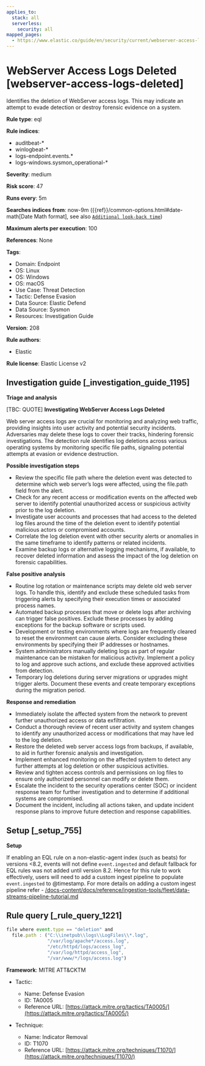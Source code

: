 ```yaml
---
applies_to:
  stack: all
  serverless:
    security: all
mapped_pages:
  - https://www.elastic.co/guide/en/security/current/webserver-access-logs-deleted.html
---
```


# WebServer Access Logs Deleted [webserver-access-logs-deleted]

Identifies the deletion of WebServer access logs. This may indicate an attempt to evade detection or destroy forensic evidence on a system.

**Rule type**: eql

**Rule indices**:

* auditbeat-*
* winlogbeat-*
* logs-endpoint.events.*
* logs-windows.sysmon_operational-*

**Severity**: medium

**Risk score**: 47

**Runs every**: 5m

**Searches indices from**: now-9m ({{ref}}/common-options.html#date-math[Date Math format], see also [`Additional look-back time`](docs-content://solutions/security/detect-and-alert/create-detection-rule.md#rule-schedule))

**Maximum alerts per execution**: 100

**References**: None

**Tags**:

* Domain: Endpoint
* OS: Linux
* OS: Windows
* OS: macOS
* Use Case: Threat Detection
* Tactic: Defense Evasion
* Data Source: Elastic Defend
* Data Source: Sysmon
* Resources: Investigation Guide

**Version**: 208

**Rule authors**:

* Elastic

**Rule license**: Elastic License v2

## Investigation guide [_investigation_guide_1195]

**Triage and analysis**

[TBC: QUOTE]
**Investigating WebServer Access Logs Deleted**

Web server access logs are crucial for monitoring and analyzing web traffic, providing insights into user activity and potential security incidents. Adversaries may delete these logs to cover their tracks, hindering forensic investigations. The detection rule identifies log deletions across various operating systems by monitoring specific file paths, signaling potential attempts at evasion or evidence destruction.

**Possible investigation steps**

* Review the specific file path where the deletion event was detected to determine which web server’s logs were affected, using the file.path field from the alert.
* Check for any recent access or modification events on the affected web server to identify potential unauthorized access or suspicious activity prior to the log deletion.
* Investigate user accounts and processes that had access to the deleted log files around the time of the deletion event to identify potential malicious actors or compromised accounts.
* Correlate the log deletion event with other security alerts or anomalies in the same timeframe to identify patterns or related incidents.
* Examine backup logs or alternative logging mechanisms, if available, to recover deleted information and assess the impact of the log deletion on forensic capabilities.

**False positive analysis**

* Routine log rotation or maintenance scripts may delete old web server logs. To handle this, identify and exclude these scheduled tasks from triggering alerts by specifying their execution times or associated process names.
* Automated backup processes that move or delete logs after archiving can trigger false positives. Exclude these processes by adding exceptions for the backup software or scripts used.
* Development or testing environments where logs are frequently cleared to reset the environment can cause alerts. Consider excluding these environments by specifying their IP addresses or hostnames.
* System administrators manually deleting logs as part of regular maintenance can be mistaken for malicious activity. Implement a policy to log and approve such actions, and exclude these approved activities from detection.
* Temporary log deletions during server migrations or upgrades might trigger alerts. Document these events and create temporary exceptions during the migration period.

**Response and remediation**

* Immediately isolate the affected system from the network to prevent further unauthorized access or data exfiltration.
* Conduct a thorough review of recent user activity and system changes to identify any unauthorized access or modifications that may have led to the log deletion.
* Restore the deleted web server access logs from backups, if available, to aid in further forensic analysis and investigation.
* Implement enhanced monitoring on the affected system to detect any further attempts at log deletion or other suspicious activities.
* Review and tighten access controls and permissions on log files to ensure only authorized personnel can modify or delete them.
* Escalate the incident to the security operations center (SOC) or incident response team for further investigation and to determine if additional systems are compromised.
* Document the incident, including all actions taken, and update incident response plans to improve future detection and response capabilities.


## Setup [_setup_755]

**Setup**

If enabling an EQL rule on a non-elastic-agent index (such as beats) for versions <8.2, events will not define `event.ingested` and default fallback for EQL rules was not added until version 8.2. Hence for this rule to work effectively, users will need to add a custom ingest pipeline to populate `event.ingested` to @timestamp. For more details on adding a custom ingest pipeline refer - [/docs-content/docs/reference/ingestion-tools/fleet/data-streams-pipeline-tutorial.md](docs-content://reference/ingestion-tools/fleet/data-streams-pipeline-tutorial.md)


## Rule query [_rule_query_1221]

```js
file where event.type == "deletion" and
  file.path : ("C:\\inetpub\\logs\\LogFiles\\*.log",
               "/var/log/apache*/access.log",
               "/etc/httpd/logs/access_log",
               "/var/log/httpd/access_log",
               "/var/www/*/logs/access.log")
```

**Framework**: MITRE ATT&CKTM

* Tactic:

    * Name: Defense Evasion
    * ID: TA0005
    * Reference URL: [https://attack.mitre.org/tactics/TA0005/](https://attack.mitre.org/tactics/TA0005/)

* Technique:

    * Name: Indicator Removal
    * ID: T1070
    * Reference URL: [https://attack.mitre.org/techniques/T1070/](https://attack.mitre.org/techniques/T1070/)



